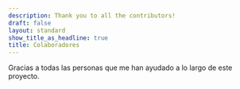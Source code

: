 ```yaml
---
description: Thank you to all the contributors!
draft: false
layout: standard
show_title_as_headline: true
title: Colaboradores
---
```


Gracias a todas las personas que me han ayudado a lo largo de este proyecto.